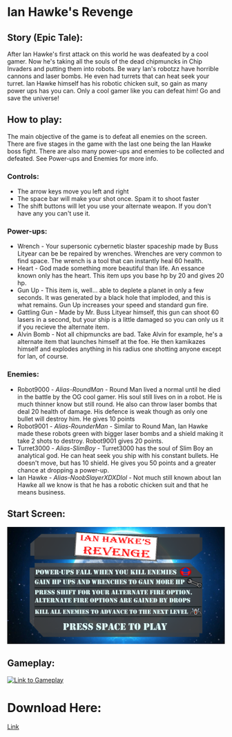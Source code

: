 # Ian Hawke's Revenge

## Story (Epic Tale):
After Ian Hawke's first attack on this world he was deafeated by a cool gamer. Now he's taking all the souls of the dead chipmuncks in Chip Invaders and putting them into robots. Be wary Ian's robotzz have horrible cannons and laser bombs. He even had turrets that can heat seek your turret. Ian Hawke himself has his robotic chicken suit, so gain as many power ups has you can. Only a cool gamer like you can defeat him! Go and save the universe!

## How to play:
The main objective of the game is to defeat all enemies on the screen. There are five stages in the game with the last one being the Ian Hawke boss fight. There are also many power-ups and enemies to be collected and defeated. See Power-ups and Enemies for more info.

### Controls:
- The arrow keys move you left and right
- The space bar will make your shot once. Spam it to shoot faster
- The shift buttons will let you use your alternate weapon. If you don't have any you can't use it.

### Power-ups:
- Wrench - Your supersonic cybernetic blaster spaceship made by Buss Lityear can be be repaired by wrenches. Wrenches are very common to find space. The wrench is a tool that can instantly heal 60 health. 
- Heart - God made something more beautiful than life. An essance known only has the heart. This item ups you base hp by 20 and gives 20 hp.
- Gun Up - This item is, well... able to deplete a planet in only a few seconds. It was generated by a black hole that imploded, and this is what remains. Gun Up increases your speed and standard gun fire.
- Gattling Gun - Made by Mr. Buss Lityear himself, this gun can shoot 60 lasers in a second, but your ship is a little damaged so you can only us it if you recieve the alternate item.
- Alvin Bomb - Not all chipmuncks are bad. Take Alvin for example, he's a alternate item that launches himself at the foe. He then kamikazes himself and explodes anything in his radius one shotting anyone except for Ian, of course.

### Enemies:

- Robot9000 - _Alias-RoundMan_ - Round Man lived a normal until he died in the battle by the OG cool gamer. His soul still lives on in a robot. He is much thinner know but still round. He also can throw laser bombs that deal 20 health of damage. His defence is weak though as only one bullet will destroy him. He gives 10 points
- Robot9001 - _Alias-RounderMan_ - Similar to Round Man, Ian Hawke made these robots green with bigger laser bombs and a shield making it take 2 shots to destroy. Robot9001 gives 20 points.
- Turret3000 - _Alias-SlimBoy_ - Turret3000 has the soul of Slim Boy an analytical god. He can heat seek you ship with his constant bullets. He doesn't move, but has 10 shield. He gives you 50 points and a greater chance at dropping a power-up.
- Ian Hawke - _Alias-NoobSlayerXDXDlol_ - Not much still known about Ian Hawke all we know is that he has a robotic chicken suit and that he means business.

## Start Screen:

![Image](https://raw.githubusercontent.com/Fortnite-GOD/Space/master/Images/start_screen.png)

## Gameplay:

[![Link to Gameplay](http://img.youtube.com/vi/lzgx42hrLXM&list=UU0HEth4tFTeWSEq4xLaW6yA/0.jpg)](http://www.youtube.com/watch?v=lzgx42hrLXM&list=UU0HEth4tFTeWSEq4xLaW6yA)

# Download Here:

[Link](https://github.com/Fortnite-GOD/Space/releases)




